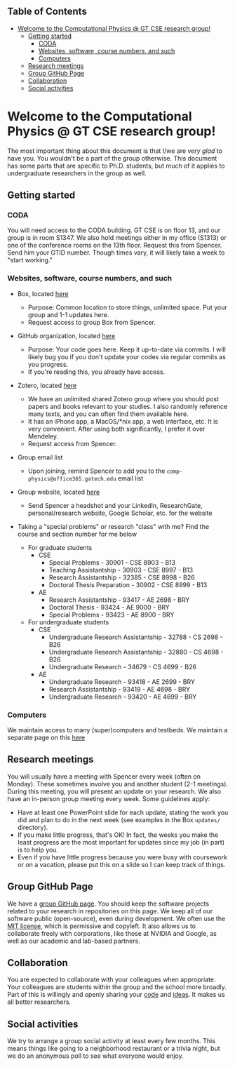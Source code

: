 <!-- START doctoc generated TOC please keep comment here to allow auto update -->
<!-- DON'T EDIT THIS SECTION, INSTEAD RE-RUN doctoc TO UPDATE -->
## Table of Contents

- [Welcome to the Computational Physics @ GT CSE research group!](#welcome-to-the-computational-physics--gt-cse-research-group)
  - [Getting started](#getting-started)
    - [CODA](#coda)
    - [Websites, software, course numbers, and such](#websites-software-course-numbers-and-such)
    - [Computers](#computers)
  - [Research meetings](#research-meetings)
  - [Group GitHub Page](#group-github-page)
  - [Collaboration](#collaboration)
  - [Social activities](#social-activities)

<!-- END doctoc generated TOC please keep comment here to allow auto update -->

# Welcome to the Computational Physics @ GT CSE research group!

The most important thing about this document is that I/we are _very glad_ to have you.
You wouldn't be a part of the group otherwise.
This document has some parts that are specific to Ph.D. students, but much of it applies to undergraduate researchers in the group as well.

## Getting started 

### CODA

You will need access to the CODA building.
GT CSE is on floor 13, and our group is in room S1347.
We also hold meetings either in my office (S1313) or one of the conference rooms on the 13th floor.
Request this from Spencer. 
Send him your GTID number. Though times vary, it will likely take a week to "start working."

### Websites, software, course numbers, and such

* Box, located [here](https://gatech.app.box.com/folder/142416587982)
    * Purpose: Common location to store things, unlimited space. Put your group and 1-1 updates here.
    * Request access to group Box from Spencer.

* GitHub organization, located [here](https://github.com/comp-physics)
    * Purpose: Your code goes here. Keep it up-to-date via commits. I will likely bug you if you don't update your codes via regular commits as you progress.
    * If you're reading this, you already have access.

* Zotero, located [here](https://www.zotero.org/groups/4507615/comp-physics/library)
    * We have an unlimited shared Zotero group where you should post papers and books relevant to your studies. I also randomly reference many texts, and you can often find them available here. 
    * It has an iPhone app, a MacOS/*nix app, a web interface, etc. It is very convenient. After using both significantly, I prefer it over Mendeley.
    * Request access from Spencer.
 
* Group email list
   * Upon joining, remind Spencer to add you to the `comp-physics@office365.gatech.edu` email list
 
* Group website, located [here](https://comp-physics.group/team/)
   * Send Spencer a headshot and your LinkedIn, ResearchGate, personal/research website, Google Scholar, etc. for the website
 
* Taking a "special problems" or research "class" with me? Find the course and section number for me below
   * For graduate students
      * CSE
         * Special Problems - 30901 - CSE 8903 - B13
         * Teaching Assistantship - 30903 - CSE 8997 - B13
         * Research Assistantship - 32385 - CSE 8998 - B26
         * Doctoral Thesis Preparation - 30902 - CSE 8999 - B13
      * AE
         * Research Assistantship - 93417 - AE 2698 - BRY
         * Doctoral Thesis - 93424 - AE 9000 - BRY
         * Special Problems - 93423 - AE 8900 - BRY
   * For undergraduate students
      * CSE
         * Undergraduate Research Assistantship - 32788 - CS 2698 - B26
         * Undergraduate Research Assistantship - 32880 - CS 4698 - B26
         * Undergraduate Research - 34679 - CS 4699 - B26
     * AE
         * Undergraduate Research - 93418 - AE 2699 - BRY
         * Research Assistantship - 93419 - AE 4698 - BRY
         * Undergraduate Research - 93420 - AE 4699 - BRY

### Computers

We maintain access to many (super)computers and testbeds.
We maintain a separate page on this [here](computers.md)

## Research meetings

You will usually have a meeting with Spencer every week (often on Monday). 
These sometimes involve you and another student (2-1 meetings).
During this meeting, you will present an update on your research.
We also have an in-person group meeting every week.
Some guidelines apply:
* Have at least one PowerPoint slide for each update, stating the work you did and plan to do in the next week (see examples in the Box `updates/` directory).
* If you make little progress, that's OK! In fact, the weeks you make the least progress are the most important for updates since my job (in part) is to help you.
* Even if you have little progress because you were busy with coursework or on a vacation, please put this on a slide so I can keep track of things.

## Group GitHub Page

We have a [group GitHub page](https://github.com/comp-physics).
You should keep the software projects related to your research in repositories on this page.
We keep all of our software public (open-source), even during development.
We often use the [MIT license](https://opensource.org/licenses/MIT), which is permissive and copyleft.
It also allows us to collaborate freely with corporations, like those at NVIDIA and Google, as well as our academic and lab-based partners.

## Collaboration

You are expected to collaborate with your colleagues when appropriate. 
Your colleagues are students within the group and the school more broadly.
Part of this is willingly and openly sharing your [code](https://opensource.google/docs/why/) and [ideas](https://www.ted.com/talks/steven_johnson_where_good_ideas_come_from?language=en).
It makes us all better researchers.

## Social activities

We try to arrange a group social activity at least every few months. 
This means things like going to a neighborhood restaurant or a trivia night, but we do an anonymous poll to see what everyone would enjoy.

